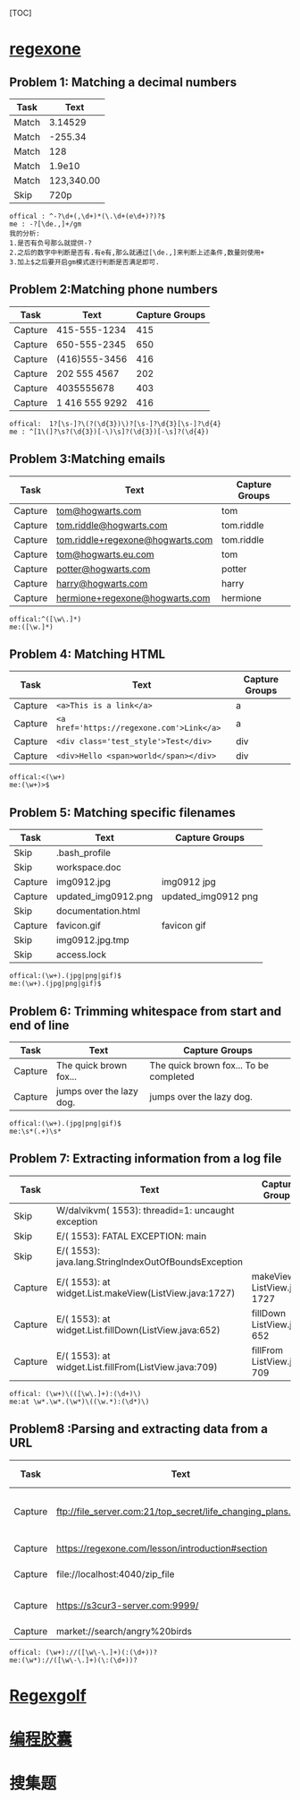 [TOC]
# [regexone](https://regexone.com/problem)
## Problem 1: Matching a decimal numbers

Task|	Text
---|---	 
Match|	3.14529	
Match|	-255.34	
Match|	128	
Match|	1.9e10	
Match|	123,340.00	
Skip|	720p
```
offical : ^-?\d+(,\d+)*(\.\d+(e\d+)?)?$
me : -?[\de.,]+/gm
我的分析:
1.是否有负号那么就提供-? 
2.之后的数字中判断是否有.有e有,那么就通过[\de.,]来判断上述条件,数量则使用+
3.加上$之后要开启gm模式逐行判断是否满足即可.
```
## Problem 2:Matching phone numbers
Task	|Text|	Capture Groups	
---|---|--- 
Capture	|415-555-1234|	415	
Capture	|650-555-2345|	650	
Capture	|(416)555-3456|	416	
Capture	|202 555 4567|	202	
Capture	|4035555678	| 403	
Capture	|1 416 555 9292	|416
```
offical:  1?[\s-]?\(?(\d{3})\)?[\s-]?\d{3}[\s-]?\d{4}
me : ^[1\(]?\s?(\d{3})[-\)\s]?(\d{3})[-\s]?(\d{4})
```
## Problem 3:Matching emails

Task|	Text|	Capture Groups	 
---|---|---
Capture|	tom@hogwarts.com	|tom	
Capture|	tom.riddle@hogwarts.com	|tom.riddle	
Capture|	tom.riddle+regexone@hogwarts.com|	tom.riddle	
Capture|	tom@hogwarts.eu.com	|tom	
Capture|	potter@hogwarts.com|	potter
Capture|	harry@hogwarts.com	|harry	
Capture|	hermione+regexone@hogwarts.com|	hermione
```
offical:^([\w\.]*) 
me:([\w.]*)
```
## Problem 4: Matching HTML
Task|Text|Capture Groups	
---|---|--- 
Capture|`<a>This is a link</a>`|a	
Capture|`<a href='https://regexone.com'>Link</a>`|a	
Capture|`<div class='test_style'>Test</div>`|	div	
Capture|`<div>Hello <span>world</span></div>`|div	
```
offical:<(\w+)
me:(\w+)>$
```
## Problem 5: Matching specific filenames
Task|Text|Capture Groups	 
---|---|---
Skip|	.bash_profile|		
Skip|	workspace.doc|		
Capture|	img0912.jpg	|img0912 jpg	
Capture|	updated_img0912.png|	updated_img0912 png	
Skip|	documentation.html|		
Capture|	favicon.gif	|favicon gif	
Skip|	img0912.jpg.tmp	|	
Skip|	access.lock	|
```
offical:(\w+).(jpg|png|gif)$
me:(\w+).(jpg|png|gif)$
```
## Problem 6: Trimming whitespace from start and end of line
Task|Text|Capture Groups	 
---|---|---
Capture|The quick brown fox...|The quick brown fox...	To be completed
Capture|jumps over the lazy dog.|jumps over the lazy dog.	
```
offical:(\w+).(jpg|png|gif)$
me:\s*(.+)\s*
```
## Problem 7: Extracting information from a log file
Task|	Text|	Capture Groups	 
---|---|---
Skip|	W/dalvikvm( 1553): threadid=1: uncaught exception|		
Skip|	E/( 1553): FATAL EXCEPTION: main	|
Skip|	E/( 1553): java.lang.StringIndexOutOfBoundsException		|
Capture|	E/( 1553):   at widget.List.makeView(ListView.java:1727)|	makeView ListView.java 1727	
Capture|	E/( 1553):   at widget.List.fillDown(ListView.java:652)	|fillDown ListView.java 652	
Capture|	E/( 1553):   at widget.List.fillFrom(ListView.java:709)|	fillFrom ListView.java 709	
```
offical: (\w+)\(([\w\.]+):(\d+)\)
me:at \w*.\w*.(\w*)\((\w.*):(\d*)\)
```
## Problem8 :Parsing and extracting data from a URL
Task|	Text|	Capture Groups	 
---|---|---
Capture|	ftp://file_server.com:21/top_secret/life_changing_plans.pdf|	ftp file_server.com 21	To be completed
Capture|	https://regexone.com/lesson/introduction#section|https regexone.com	
Capture|	file://localhost:4040/zip_file | file localhost 4040	
Capture|	https://s3cur3-server.com:9999/ | https s3cur3-server.com 9999	
Capture|	market://search/angry%20birds|	market search
```
offical: (\w+)://([\w\-\.]+)(:(\d+))?
me:(\w*)://([\w\-\.]+)(\:(\d+))?
```
# [Regexgolf](https://alf.nu/RegexGolf)

# [编程胶囊](codejiaonang.com)

# 搜集题
